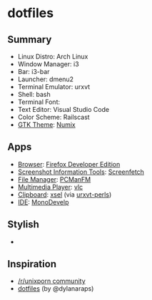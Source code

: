# dotfiles

## Summary

- Linux Distro: Arch Linux
- Window Manager: i3
- Bar: i3-bar
- Launcher: dmenu2
- Terminal Emulator: urxvt
- Shell: bash
- Terminal Font: 
- Text Editor: Visual Studio Code
- Color Scheme: Railscast
- [GTK Theme](https://wiki.archlinux.org/index.php/GTK%2B): [Numix](https://www.archlinux.org/packages/community/any/numix-themes/)

## Apps

- [Browser](https://wiki.archlinux.org/index.php/Category:Web_browser): [Firefox Developer Edition](https://www.mozilla.org/en-US/firefox/developer/)
- [Screenshot Information Tools](https://wiki.archlinux.org/index.php/Screenshot_Information_Tools): [Screenfetch](https://github.com/KittyKatt/screenFetch)
- [File Manager](https://wiki.archlinux.org/index.php/File_manager_functionality): [PCManFM](https://wiki.archlinux.org/index.php/PCManFM)
- [Multimedia Player](https://wiki.archlinux.org/index.php/Category:Multimedia_players): [vlc](https://wiki.archlinux.org/index.php/VLC_media_player)
- [Clipboard](https://wiki.archlinux.org/index.php/Clipboard): [xsel](http://www.vergenet.net/~conrad/software/xsel/) (via [urxvt-perls](https://www.archlinux.org/packages/community/any/urxvt-perls/))
- [IDE](https://en.wikipedia.org/wiki/Integrated_development_environment): [MonoDevelp](http://www.monodevelop.com)

## Stylish

- 

## Inspiration

- [/r/unixporn community](http://reddit.com/r/unixporn)
- [dotfiles](https://github.com/dylanaraps/dotfiles) (by @dylanaraps)
